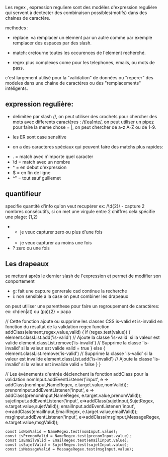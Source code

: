 Les regex , expression reguliere sont des modèles d'expression regulière qui servent à dectecter des combinaison possibles(motifs) dans des chaines de caractère.

methodes : 
* replace: va remplacer un element par un autre comme par exemple remplacer des espaces par des slash.

* match: cretourne toutes les occurences de l'element recherché.

* regex plus complexes come pour les telephones, emails, ou mots de pass. 

c'est largement utilisé pour la "validation" de données ou "reperer" des modeles dans une chaine de caractères ou des "remplacements" intéligents.

## expression regulière: 

* delimitée par  slash //, on peut utiliser des crochets pour chercher des mots avec differents caractères : /t[ea]nte/, on peut utiliser un pipez pour faire la meme chose = |, on peut chercher de a-z A-Z ou de 1-9.

* les ER sont case sensitive

* on a des caractères spéciaux qui peuvent faire des matchs plus rapides: 

- . = match avec n'importe quel caracter
- \d = match avec un nombre
- ^ = en debut d'expression 
- $ = en fin de ligne
- ^" = tout sauf guillemet

## quantifieur 

specifie quantité d'info qu'on veut recupérer
ex: /\d{2}/ - capture 2 nombres consécutifs, si on met une virgule entre 2 chiffres cela spécifie une plage: {1,2}
- * je veux capturer zero ou plus d'une fois
- + je veux capturer au moins une fois
- ? zero ou une fois

## Les drapeaux

se mettent après le dernier slash de l'expression et permet de modifier son conportement

- g: fait une capture genrerale cad continue la recherche
- i: non sensible a la case
on peut combiner les drapeaux


on peut utiliser une parenthese pour faire un regroupement de caractères:
ex: ch(ien|at) ou (pa){2} = papa



// Cette fonction ajoute ou supprime les classes CSS is-valid et is-invalid en fonction du résultat de la validation regex
function addClass(element,regex,value,valid) {
    if (regex.test(value)) {
        element.classList.add('is-valid') // Ajoute la classe 'is-valid' si la valeur est valide
        element.classList.remove('is-invalid')  // Supprime la classe 'is-invalid' si la valeur est valide
        valid = true
    } else {
        element.classList.remove('is-valid') // Supprime la classe 'is-valid' si la valeur est invalide
        element.classList.add('is-invalid') // Ajoute la classe 'is-invalid' si la valeur est invalide
        valid = false
    }
}

// Les événements d'entrée déclenchent la fonction addClass pour la validation
nomInput.addEventListener('input', e => addClass(nomInput,NameRegex, e.target.value,nomValid));
prenomInput.addEventListener('input', e => addClass(prenomInput,NameRegex, e.target.value,prenomValid));
sujetInput.addEventListener('input', e=>addClass(sujetInput,SujetRegex, e.target.value,sujetValid));
emailInput.addEventListener('input', e=>addClass(emailInput,EmailRegex, e.target.value,emailValid));
msgInput.addEventListener('input', e=>addClass(msgInput,MessageRegex, e.target.value,msgValid));

    const isNomValid = NameRegex.test(nomInput.value);
    const isPrenomValid = NameRegex.test(prenomInput.value);
    const isEmailValid = EmailRegex.test(emailInput.value);
    const isSujetValid = SujetRegex.test(sujetInput.value);
    const isMessageValid = MessageRegex.test(msgInput.value);